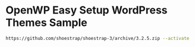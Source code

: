 # OpenWP Easy Setup WordPress Themes Sample

```sh
https://github.com/shoestrap/shoestrap-3/archive/3.2.5.zip --activate
```
